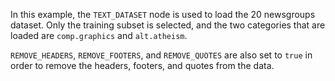 In this example, the `TEXT_DATASET` node is used to load the 20 newsgroups dataset. Only the training subset is selected, and the two categories that are loaded are `comp.graphics` and `alt.atheism`.

`REMOVE_HEADERS`, `REMOVE_FOOTERS`, and `REMOVE_QUOTES` are also set to `true` in order to remove the headers, footers, and quotes from the data.
